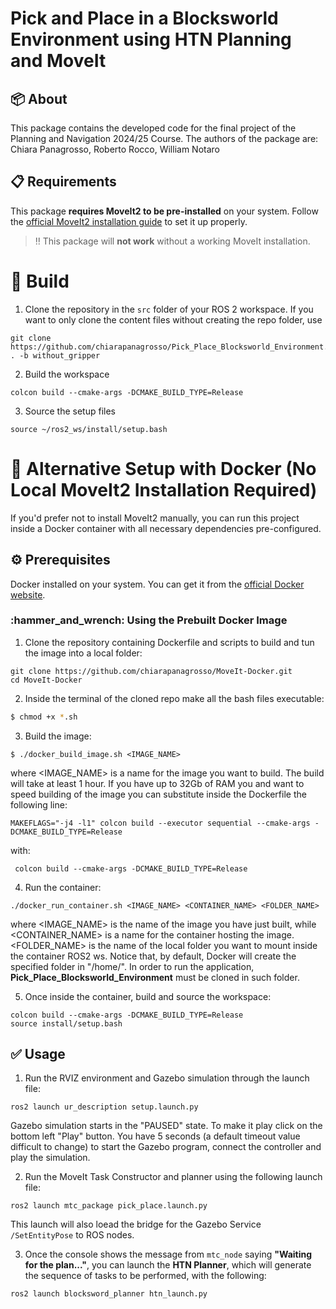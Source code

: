 
# Pick and Place in a Blocksworld Environment using HTN Planning and MoveIt

## :package: About

This package contains the developed code for the final project of the Planning and Navigation 2024/25 Course. The authors of the package are:
Chiara Panagrosso, Roberto Rocco, William Notaro

## :clipboard: Requirements
This package **requires MoveIt2 to be pre-installed** on your system. 
Follow the [official MoveIt2 installation guide](https://moveit.picknik.ai/humble/doc/tutorials/getting_started/getting_started.html) to set it up properly.
> :bangbang: This package will **not work** without a working MoveIt installation.

# :hammer: Build
1. Clone the repository in the `src` folder of your ROS 2 workspace.  If you want to only clone the content files without creating the repo folder, use
```
git clone https://github.com/chiarapanagrosso/Pick_Place_Blocksworld_Environment.git . -b without_gripper
```
2. Build the workspace
```
colcon build --cmake-args -DCMAKE_BUILD_TYPE=Release
```
3. Source the setup files
```
source ~/ros2_ws/install/setup.bash
```

# :whale: Alternative Setup with Docker (No Local MoveIt2 Installation Required)
If you'd prefer not to install MoveIt2 manually, you can run this project inside a Docker container with all necessary dependencies pre-configured.

## :gear: Prerequisites
Docker installed on your system. You can get it from the [official Docker website](https://docs.docker.com/get-docker/).

### \:hammer\_and\_wrench: Using the Prebuilt Docker Image

1. Clone the repository containing Dockerfile and scripts to build and tun the image into a local folder:

```
git clone https://github.com/chiarapanagrosso/MoveIt-Docker.git
cd MoveIt-Docker
```
2. Inside the terminal of the cloned repo make all the bash files executable:
```sh
$ chmod +x *.sh
```

3. Build the image: 

```
$ ./docker_build_image.sh <IMAGE_NAME>
```
where <IMAGE_NAME> is a name for the image you want to build. The build will take at least 1 hour.
If you have up to 32Gb of RAM you and want to speed building of the image you can substitute inside the Dockerfile the following line:
```
MAKEFLAGS="-j4 -l1" colcon build --executor sequential --cmake-args -DCMAKE_BUILD_TYPE=Release
```
with:  
```
 colcon build --cmake-args -DCMAKE_BUILD_TYPE=Release
```

4. Run the container:

```
./docker_run_container.sh <IMAGE_NAME> <CONTAINER_NAME> <FOLDER_NAME>
```
where <IMAGE_NAME> is the name of the image you have just built, while <CONTAINER_NAME> is a name for the container hosting the image. <FOLDER_NAME> is the name of the local folder you want to mount inside the container ROS2 ws. Notice that, by default, Docker will create the specified folder in "/home/". In order to run the application, **Pick_Place_Blocksworld_Environment** must be cloned in such folder.


5. Once inside the container, build and source the workspace:

```
colcon build --cmake-args -DCMAKE_BUILD_TYPE=Release
source install/setup.bash
```

## :white_check_mark: Usage
1. Run the RVIZ environment and Gazebo simulation through the launch file:
```
ros2 launch ur_description setup.launch.py 
```
Gazebo simulation starts in the "PAUSED" state. To make it play click on the bottom left "Play" button. You have 5 seconds (a default timeout value difficult to change) to start the Gazebo program, connect the controller and play the simulation.

2. Run the MoveIt Task Constructor and planner using the following launch file:
```
ros2 launch mtc_package pick_place.launch.py
```
This launch will also loead the bridge for the Gazebo Service  `/SetEntityPose` to ROS nodes.

3. Once the console shows the message from `mtc_node` saying **"Waiting for the plan..."**, you can launch the **HTN Planner**, which will generate the sequence of tasks to be performed, with the following:

```
ros2 launch blocksword_planner htn_launch.py 
``` 


